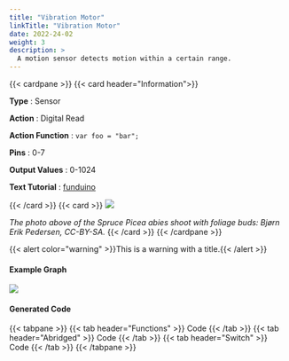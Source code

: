 ```yaml
---
title: "Vibration Motor"
linkTitle: "Vibration Motor"
date: 2022-24-02
weight: 3
description: >
  A motion sensor detects motion within a certain range.
---
```



{{< cardpane >}}
  {{< card header="Information">}}

  **Type** : Sensor

  **Action** : Digital Read

  **Action Function** : `var foo = "bar";`

  **Pins** : 0-7

  **Output Values** : 0-1024

  **Text Tutorial** : [funduino](https://gohugo.io) 

{{< /card >}}
{{< card >}}
   ![](https://upload.wikimedia.org/wikipedia/commons/thumb/9/9e/Picea_abies_shoot_with_buds%2C_Sogndal%2C_Norway.jpg/240px-Picea_abies_shoot_with_buds%2C_Sogndal%2C_Norway.jpg)
   
   _The photo above of the Spruce Picea abies shoot with foliage buds: Bjørn Erik Pedersen, CC-BY-SA._
{{< /card >}}
{{< /cardpane >}}


{{< alert color="warning" >}}This is a warning with a title.{{< /alert >}}

#### Example Graph

   ![](https://upload.wikimedia.org/wikipedia/commons/thumb/9/9e/Picea_abies_shoot_with_buds%2C_Sogndal%2C_Norway.jpg/240px-Picea_abies_shoot_with_buds%2C_Sogndal%2C_Norway.jpg)


#### Generated Code

{{< tabpane >}}
  {{< tab header="Functions" >}}
Code
  {{< /tab >}}
  {{< tab header="Abridged" >}}
Code
  {{< /tab >}}
  {{< tab header="Switch" >}}
 Code
  {{< /tab >}}
{{< /tabpane >}}